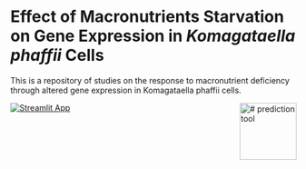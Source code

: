 # Effect of Macronutrients Starvation on Gene Expression in ***Komagataella phaffii*** Cells
This is a repository of studies on the response to macronutrient deficiency through altered gene expression in Komagataella phaffii cells.

<img align=right src="https://github.com/user-attachments/assets/0e29d8da-3fbd-4b6e-9d8e-94e8fc46a68e" alt="# prediction tool" width="100"/>

[![Streamlit App](https://static.streamlit.io/badges/streamlit_badge_black_white.svg)](https://github.com/Valeriisht/Effect-of-Macronutrients-Starvation-on-Gene-Expression-in-Komagataella-phaffii-Cells/edit/main/README.md)


